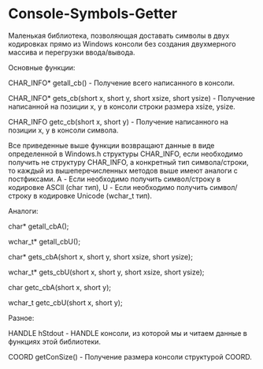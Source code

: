 # Console-Symbols-Getter
Маленькая библиотека, позволяющая доставать символы в двух кодировках прямо из Windows консоли без создания двухмерного массива и перегрузки ввода/вывода.

Основные функции:

CHAR_INFO* getall_cb() - Получение всего написанного в консоли.

CHAR_INFO* gets_cb(short x, short y, short xsize, short ysize) - Получение написанной на позиции x, y в консоли строки размера xsize, ysize.

CHAR_INFO getc_cb(short x, short y) - Получение написанного на позиции x, y в консоли символа.

Все приведенные выше функции возвращают данные в виде определенной в Windows.h структуры CHAR_INFO, если необходимо получить не структуру CHAR_INFO, а конкретный тип символа/строки, то каждый из вышеперечисленных методов выше имеют аналоги с постфиксами. A - Если необходимо получить символ/строку в кодировке ASCII (char тип), U - Если необходимо получить символ/строку в кодировке Unicode (wchar_t тип).

Аналоги:

char* getall_cbA();

wchar_t* getall_cbU();

char* gets_cbA(short x, short y, short xsize, short ysize);

wchar_t* gets_cbU(short x, short y, short xsize, short ysize);

char getc_cbA(short x, short y);

wchar_t getc_cbU(short x, short y);

Разное:

HANDLE hStdout - HANDLE консоли, из которой мы и читаем данные в функциях этой библиотеки.

COORD getConSize() - Получение размера консоли структурой COORD.
